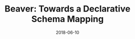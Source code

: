 ---
title: "Beaver: Towards a Declarative Schema Mapping"
collection: publications
permalink: /publication/2018-06-10-beaver-hilda
date: 2018-06-10
type: 'Short Paper'
venue: 'HILDA 2018 @ SIGMOD'
paperurl: 'https://dl.acm.org/citation.cfm?id=3209902'
authors: 'Zhongjun Jin, <strong>Christopher Baik</strong>, Michael J. Cafarella and H. V. Jagadish'
---